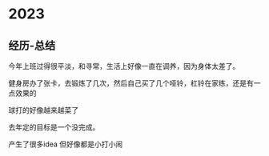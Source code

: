 # 2023

## 经历-总结

今年上班过得很平淡，和寻常，生活上好像一直在调养，因为身体太差了。

健身房办了张卡，去锻炼了几次，然后自己买了几个哑铃，杠铃在家练，还是有一点效果的

球打的好像越来越菜了

去年定的目标是一个没完成。

产生了很多idea 但好像都是小打小闹